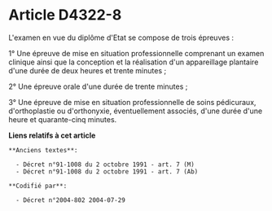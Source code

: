 # Article D4322-8

L'examen en vue du diplôme d'Etat se compose de trois épreuves :

1° Une épreuve de mise en situation professionnelle comprenant un examen clinique ainsi que la conception et la réalisation
d'un appareillage plantaire d'une durée de deux heures et trente minutes ;

2° Une épreuve orale d'une durée de trente minutes ;

3° Une épreuve de mise en situation professionnelle de soins pédicuraux, d'orthoplastie ou d'orthonyxie, éventuellement
associés, d'une durée d'une heure et quarante-cinq minutes.

**Liens relatifs à cet article**

	**Anciens textes**:

	  - Décret n°91-1008 du 2 octobre 1991 - art. 7 (M)
	  - Décret n°91-1008 du 2 octobre 1991 - art. 7 (Ab)

	**Codifié par**:

	  - Décret n°2004-802 2004-07-29
